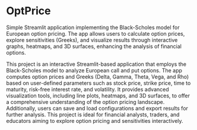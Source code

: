 # OptPrice
Simple Streamlit application implementing the Black-Scholes model for European option pricing. The app allows users to calculate option prices, explore sensitivities (Greeks), and visualize results through interactive graphs, heatmaps, and 3D surfaces, enhancing the analysis of financial options.

This project is an interactive Streamlit-based application that employs the Black-Scholes model to analyze European call and put options. The app computes option prices and Greeks (Delta, Gamma, Theta, Vega, and Rho) based on user-defined parameters such as stock price, strike price, time to maturity, risk-free interest rate, and volatility. It provides advanced visualization tools, including line plots, heatmaps, and 3D surfaces, to offer a comprehensive understanding of the option pricing landscape. Additionally, users can save and load configurations and export results for further analysis. This project is ideal for financial analysts, traders, and educators aiming to explore option pricing and sensitivities interactively.
